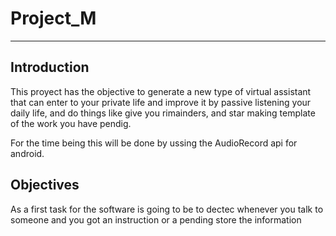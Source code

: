 # Project_M
---
<h2>Introduction</h2>

This proyect has the objective to generate a new type of virtual assistant that can enter to your private life and improve it by passive listening your daily life,
and do things like give you rimainders, and star making template of the work you have pendig.


For the time being this will be done by ussing the AudioRecord api for android.

<h2>Objectives</h2>
As a first task for the software is going to be to dectec whenever you talk to someone and you got an instruction or a pending store the information
